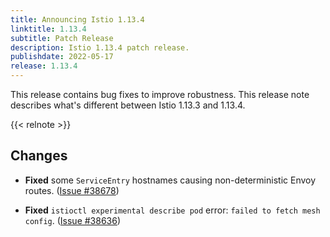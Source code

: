 ```yaml
---
title: Announcing Istio 1.13.4
linktitle: 1.13.4
subtitle: Patch Release
description: Istio 1.13.4 patch release.
publishdate: 2022-05-17
release: 1.13.4
---
```


This release contains bug fixes to improve robustness.
This release note describes what's different between Istio 1.13.3 and 1.13.4.

{{< relnote >}}

## Changes

- **Fixed** some `ServiceEntry` hostnames causing non-deterministic Envoy routes.
  ([Issue #38678](https://github.com/istio/istio/issues/38678))

- **Fixed** `istioctl experimental describe pod` error: `failed to fetch mesh config`.
  ([Issue #38636](https://github.com/istio/istio/issues/38636))
